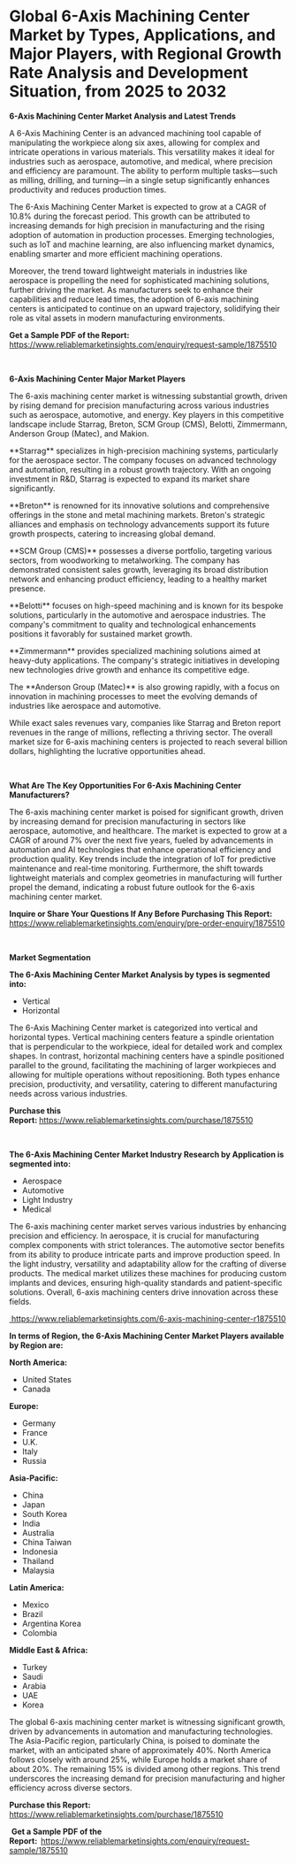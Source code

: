 <p><h1>Global 6-Axis Machining Center Market by Types, Applications, and Major Players, with Regional Growth Rate Analysis and Development Situation, from 2025 to 2032</h1></p><p><strong>6-Axis Machining Center Market Analysis and Latest Trends</strong></p>
<p><p>A 6-Axis Machining Center is an advanced machining tool capable of manipulating the workpiece along six axes, allowing for complex and intricate operations in various materials. This versatility makes it ideal for industries such as aerospace, automotive, and medical, where precision and efficiency are paramount. The ability to perform multiple tasks—such as milling, drilling, and turning—in a single setup significantly enhances productivity and reduces production times.</p><p>The 6-Axis Machining Center Market is expected to grow at a CAGR of 10.8% during the forecast period. This growth can be attributed to increasing demands for high precision in manufacturing and the rising adoption of automation in production processes. Emerging technologies, such as IoT and machine learning, are also influencing market dynamics, enabling smarter and more efficient machining operations. </p><p>Moreover, the trend toward lightweight materials in industries like aerospace is propelling the need for sophisticated machining solutions, further driving the market. As manufacturers seek to enhance their capabilities and reduce lead times, the adoption of 6-axis machining centers is anticipated to continue on an upward trajectory, solidifying their role as vital assets in modern manufacturing environments.</p></p>
<p><strong>Get a Sample PDF of the Report:&nbsp;</strong> <a href="https://www.reliablemarketinsights.com/enquiry/request-sample/1875510?utm_campaign=2931&utm_medium=2&utm_source=Github&utm_content=ia&utm_term=12042025&utm_id=6-axis-machining-center">https://www.reliablemarketinsights.com/enquiry/request-sample/1875510</a></p>
<p>&nbsp;</p>
<p><strong>6-Axis Machining Center Major Market Players</strong></p>
<p><p>The 6-axis machining center market is witnessing substantial growth, driven by rising demand for precision manufacturing across various industries such as aerospace, automotive, and energy. Key players in this competitive landscape include Starrag, Breton, SCM Group (CMS), Belotti, Zimmermann, Anderson Group (Matec), and Makion.</p><p>**Starrag** specializes in high-precision machining systems, particularly for the aerospace sector. The company focuses on advanced technology and automation, resulting in a robust growth trajectory. With an ongoing investment in R&D, Starrag is expected to expand its market share significantly.</p><p>**Breton** is renowned for its innovative solutions and comprehensive offerings in the stone and metal machining markets. Breton's strategic alliances and emphasis on technology advancements support its future growth prospects, catering to increasing global demand.</p><p>**SCM Group (CMS)** possesses a diverse portfolio, targeting various sectors, from woodworking to metalworking. The company has demonstrated consistent sales growth, leveraging its broad distribution network and enhancing product efficiency, leading to a healthy market presence.</p><p>**Belotti** focuses on high-speed machining and is known for its bespoke solutions, particularly in the automotive and aerospace industries. The company's commitment to quality and technological enhancements positions it favorably for sustained market growth.</p><p>**Zimmermann** provides specialized machining solutions aimed at heavy-duty applications. The company's strategic initiatives in developing new technologies drive growth and enhance its competitive edge.</p><p>The **Anderson Group (Matec)** is also growing rapidly, with a focus on innovation in machining processes to meet the evolving demands of industries like aerospace and automotive.</p><p>While exact sales revenues vary, companies like Starrag and Breton report revenues in the range of millions, reflecting a thriving sector. The overall market size for 6-axis machining centers is projected to reach several billion dollars, highlighting the lucrative opportunities ahead.</p></p>
<p>&nbsp;</p>
<p><strong>What Are The Key Opportunities For 6-Axis Machining Center Manufacturers?</strong></p>
<p><p>The 6-axis machining center market is poised for significant growth, driven by increasing demand for precision manufacturing in sectors like aerospace, automotive, and healthcare. The market is expected to grow at a CAGR of around 7% over the next five years, fueled by advancements in automation and AI technologies that enhance operational efficiency and production quality. Key trends include the integration of IoT for predictive maintenance and real-time monitoring. Furthermore, the shift towards lightweight materials and complex geometries in manufacturing will further propel the demand, indicating a robust future outlook for the 6-axis machining center market.</p></p>
<p><strong>Inquire or Share Your Questions If Any Before Purchasing This Report:</strong> <a href="https://www.reliablemarketinsights.com/enquiry/pre-order-enquiry/1875510?utm_campaign=2931&utm_medium=2&utm_source=Github&utm_content=ia&utm_term=12042025&utm_id=6-axis-machining-center">https://www.reliablemarketinsights.com/enquiry/pre-order-enquiry/1875510</a></p>
<p>&nbsp;</p>
<p><strong>Market Segmentation</strong></p>
<p><strong>The 6-Axis Machining Center Market Analysis by types is segmented into:</strong></p>
<p><ul><li>Vertical</li><li>Horizontal</li></ul></p>
<p><p>The 6-Axis Machining Center market is categorized into vertical and horizontal types. Vertical machining centers feature a spindle orientation that is perpendicular to the workpiece, ideal for detailed work and complex shapes. In contrast, horizontal machining centers have a spindle positioned parallel to the ground, facilitating the machining of larger workpieces and allowing for multiple operations without repositioning. Both types enhance precision, productivity, and versatility, catering to different manufacturing needs across various industries.</p></p>
<p><strong>Purchase this Report:&nbsp;</strong><a href="https://www.reliablemarketinsights.com/purchase/1875510?utm_campaign=2931&utm_medium=2&utm_source=Github&utm_content=ia&utm_term=12042025&utm_id=6-axis-machining-center">https://www.reliablemarketinsights.com/purchase/1875510</a></p>
<p>&nbsp;</p>
<p><strong>The 6-Axis Machining Center Market Industry Research by Application is segmented into:</strong></p>
<p><ul><li>Aerospace</li><li>Automotive</li><li>Light Industry</li><li>Medical</li></ul></p>
<p><p>The 6-axis machining center market serves various industries by enhancing precision and efficiency. In aerospace, it is crucial for manufacturing complex components with strict tolerances. The automotive sector benefits from its ability to produce intricate parts and improve production speed. In the light industry, versatility and adaptability allow for the crafting of diverse products. The medical market utilizes these machines for producing custom implants and devices, ensuring high-quality standards and patient-specific solutions. Overall, 6-axis machining centers drive innovation across these fields.</p></p>
<p><a href="https://www.reliablemarketinsights.com/6-axis-machining-center-r1875510?utm_campaign=2931&utm_medium=2&utm_source=Github&utm_content=ia&utm_term=12042025&utm_id=6-axis-machining-center">&nbsp;https://www.reliablemarketinsights.com/6-axis-machining-center-r1875510</a></p>
<p><strong>In terms of Region, the 6-Axis Machining Center Market Players available by Region are:</strong></p>
<p>
    <p> <strong> North America: </strong>
        <ul>
            <li>United States</li>
            <li>Canada</li>
        </ul>
        </p> 
    <p> <strong> Europe: </strong>
        <ul>
            <li>Germany</li>
            <li>France</li>
            <li>U.K.</li>
            <li>Italy</li>
            <li>Russia</li>
        </ul>
        </p> 
    <p> <strong> Asia-Pacific: </strong>
        <ul>
            <li>China</li>
            <li>Japan</li>
            <li>South Korea</li>
            <li>India</li>
            <li>Australia</li>
            <li>China Taiwan</li>
            <li>Indonesia</li>
            <li>Thailand</li>
            <li>Malaysia</li>
        </ul>
        </p> 
    <p> <strong> Latin America: </strong>
        <ul>
            <li>Mexico</li>
            <li>Brazil</li>
            <li>Argentina Korea</li>
            <li>Colombia</li>
        </ul>
        </p> 
    <p> <strong> Middle East & Africa: </strong>
        <ul>
            <li>Turkey</li>
            <li>Saudi</li>
            <li>Arabia</li>
            <li>UAE</li>
            <li>Korea</li>
        </ul>
    </p>
    </p>
<p><p>The global 6-axis machining center market is witnessing significant growth, driven by advancements in automation and manufacturing technologies. The Asia-Pacific region, particularly China, is poised to dominate the market, with an anticipated share of approximately 40%. North America follows closely with around 25%, while Europe holds a market share of about 20%. The remaining 15% is divided among other regions. This trend underscores the increasing demand for precision manufacturing and higher efficiency across diverse sectors.</p></p>
<p><strong>Purchase this Report: </strong><a href="https://www.reliablemarketinsights.com/purchase/1875510?utm_campaign=2931&utm_medium=2&utm_source=Github&utm_content=ia&utm_term=12042025&utm_id=6-axis-machining-center">https://www.reliablemarketinsights.com/purchase/1875510</a></p>
<p>&nbsp;<strong>Get a Sample PDF of the Report:&nbsp;&nbsp;</strong><a href="https://www.reliablemarketinsights.com/enquiry/request-sample/1875510?utm_campaign=2931&utm_medium=2&utm_source=Github&utm_content=ia&utm_term=12042025&utm_id=6-axis-machining-center">https://www.reliablemarketinsights.com/enquiry/request-sample/1875510</a></p>
<p><strong></strong></p>
<p><p></p><p></p><p></p></p>